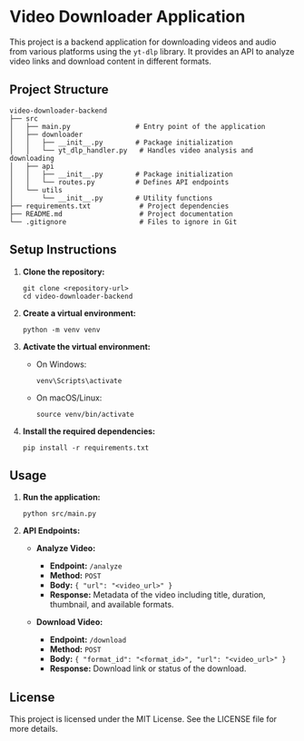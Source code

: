 # Video Downloader Application

This project is a backend application for downloading videos and audio from various platforms using the `yt-dlp` library. It provides an API to analyze video links and download content in different formats.

## Project Structure

```
video-downloader-backend
├── src
│   ├── main.py                # Entry point of the application
│   ├── downloader
│   │   ├── __init__.py        # Package initialization
│   │   └── yt_dlp_handler.py   # Handles video analysis and downloading
│   ├── api
│   │   ├── __init__.py        # Package initialization
│   │   └── routes.py          # Defines API endpoints
│   └── utils
│       └── __init__.py        # Utility functions
├── requirements.txt            # Project dependencies
├── README.md                   # Project documentation
└── .gitignore                  # Files to ignore in Git
```

## Setup Instructions

1. **Clone the repository:**
   ```
   git clone <repository-url>
   cd video-downloader-backend
   ```

2. **Create a virtual environment:**
   ```
   python -m venv venv
   ```

3. **Activate the virtual environment:**
   - On Windows:
     ```
     venv\Scripts\activate
     ```
   - On macOS/Linux:
     ```
     source venv/bin/activate
     ```

4. **Install the required dependencies:**
   ```
   pip install -r requirements.txt
   ```

## Usage

1. **Run the application:**
   ```
   python src/main.py
   ```

2. **API Endpoints:**
   - **Analyze Video:**
     - **Endpoint:** `/analyze`
     - **Method:** `POST`
     - **Body:** `{ "url": "<video_url>" }`
     - **Response:** Metadata of the video including title, duration, thumbnail, and available formats.
   
   - **Download Video:**
     - **Endpoint:** `/download`
     - **Method:** `POST`
     - **Body:** `{ "format_id": "<format_id>", "url": "<video_url>" }`
     - **Response:** Download link or status of the download.

## License

This project is licensed under the MIT License. See the LICENSE file for more details.